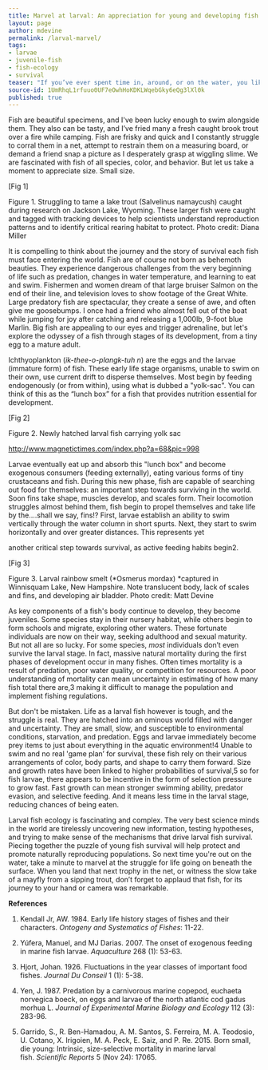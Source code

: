 ```yaml
---
title: Marvel at larval: An appreciation for young and developing fish
layout: page
author: mdevine
permalink: /larval-marvel/
tags:
- larvae
- juvenile-fish
- fish-ecology
- survival
teaser: "If you’ve ever spent time in, around, or on the water, you likely appreciate its beauty, recognize its mysterious nature, and respect the importance as a resource. Maybe you enjoy SCUBA diving in vibrant reef habitat, snorkeling in a river, fishing from a rock jetty, or just turning over rocks in a stream. If so, then you’ve inevitably witnessed one of water’s most magical creatures: fish!"
source-id: 1UmRhqL1rfuuo0UF7eOwhHoKDKLWqebGky6eQg3lXl0k
published: true
---
```


Fish are beautiful specimens, and I've been lucky enough to swim alongside them. They also can be tasty, and I’ve fried many a fresh caught brook trout over a fire while camping. Fish are frisky and quick and I constantly struggle to corral them in a net, attempt to restrain them on a measuring board, or demand a friend snap a picture as I desperately grasp at wiggling slime. We are fascinated with fish of all species, color, and behavior. But let us take a moment to appreciate size. Small size. 

[Fig 1]

Figure 1. Struggling to tame a lake trout (Salvelinus namaycush) caught during research on Jackson Lake, Wyoming. These larger fish were caught and tagged with tracking devices to help scientists understand reproduction patterns and to identify critical rearing habitat to protect. Photo credit: Diana Miller

It is compelling to think about the journey and the story of survival each fish must face entering the world. Fish are of course not born as behemoth beauties. They experience dangerous challenges from the very beginning of life such as predation, changes in water temperature, and learning to eat and swim.  Fishermen and women dream of that large bruiser Salmon on the end of their line, and television loves to show footage of the Great White. Large predatory fish are spectacular, they create a sense of awe, and often give me goosebumps. I once had a friend who almost fell out of the boat while jumping for joy after catching and releasing a 1,000lb, 9-foot blue Marlin. Big fish are appealing to our eyes and trigger adrenaline, but let's explore the odyssey of a fish through stages of its development, from a tiny egg to a mature adult.

Ichthyoplankton (*ik-thee-o-plangk-tuh n*) are the eggs and the larvae (immature form) of fish. These early life stage organisms, unable to swim on their own, use current drift to disperse themselves. Most begin by feeding endogenously (or from within), using what is dubbed a "yolk-sac". You can think of this as the “lunch box” for a fish that provides nutrition essential for development. 

[Fig 2]

Figure 2. Newly hatched larval fish carrying yolk sac

http://www.magnetictimes.com/index.php?a=68&pic=998

Larvae eventually eat up and absorb this "lunch box" and become exogenous consumers (feeding externally), eating various forms of tiny crustaceans and fish. During this new phase, fish are capable of searching out food for themselves: an important step towards surviving in the world. Soon fins take shape, muscles develop, and scales form. Their locomotion struggles almost behind them, fish begin to propel themselves and take life by the….shall we say, fins!?  First, larvae establish an ability to swim vertically through the water column in short spurts. Next, they start to swim horizontally and over greater distances. This represents yet 

another critical step towards survival, as active feeding habits begin2. 

[Fig 3]

Figure 3. Larval rainbow smelt (*Osmerus mordax) *captured in Winnisquam Lake, New Hampshire. Note translucent body, lack of scales and fins, and developing air bladder. Photo credit: Matt Devine

As key components of a fish's body continue to develop, they become juveniles. Some species stay in their nursery habitat, while others begin to form schools and migrate, exploring other waters. These fortunate individuals are now on their way, seeking adulthood and sexual maturity. But not all are so lucky. For some species, *most* individuals don’t even survive the larval stage. In fact, massive natural mortality during the first phases of development occur in many fishes. Often times mortality is a result of predation, poor water quality, or competition for resources. A poor understanding of mortality can mean uncertainty in estimating of how many fish total there are,3 making it difficult to manage the population and implement fishing regulations.

But don't be mistaken. Life as a larval fish however is tough, and the struggle is real. They are hatched into an ominous world filled with danger and uncertainty. They are small, slow, and susceptible to environmental conditions, starvation, and predation. Eggs and larvae immediately become prey items to just about everything in the aquatic environment!4 Unable to swim and no real 'game plan’ for survival, these fish rely on their various arrangements of color, body parts, and shape to carry them forward. Size and growth rates have been linked to higher probabilities of survival,5 so for fish larvae, there appears to be incentive in the form of selection pressure to grow fast. Fast growth can mean stronger swimming ability, predator evasion, and selective feeding. And it means less time in the larval stage, reducing chances of being eaten.  

Larval fish ecology is fascinating and complex. The very best science minds in the world are tirelessly uncovering new information, testing hypotheses, and trying to make sense of the mechanisms that drive larval fish survival. Piecing together the puzzle of young fish survival will help protect and promote naturally reproducing populations. So next time you're out on the water, take a minute to marvel at the struggle for life going on beneath the surface. When you land that next trophy in the net, or witness the slow take of a mayfly from a sipping trout, don’t forget to applaud that fish, for its journey to your hand or camera was remarkable.    

**References**

1. Kendall Jr, AW. 1984. Early life history stages of fishes and their characters. *Ontogeny and Systematics of Fishes*: 11-22.

2. Yúfera, Manuel, and MJ Darias. 2007. The onset of exogenous feeding in marine fish larvae. *Aquaculture* 268 (1): 53-63.

3. Hjort, Johan. 1926. Fluctuations in the year classes of important food fishes. *Journal Du Conseil* 1 (1): 5-38.

4. Yen, J. 1987. Predation by a carnivorous marine copepod, euchaeta norvegica boeck, on eggs and larvae of the north atlantic cod gadus morhua L. *Journal of Experimental Marine Biology and Ecology* 112 (3): 283-96.

5. Garrido, S., R. Ben-Hamadou, A. M. Santos, S. Ferreira, M. A. Teodosio, U. Cotano, X. Irigoien, M. A. Peck, E. Saiz, and P. Re. 2015. Born small, die young: Intrinsic, size-selective mortality in marine larval fish. *Scientific Reports* 5 (Nov 24): 17065.

     

